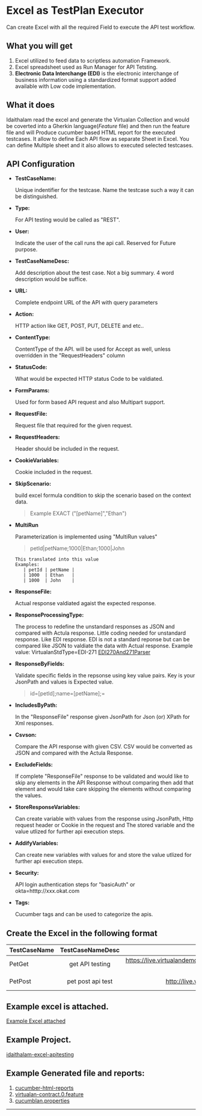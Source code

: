 # Excel as TestPlan Executor 

Can create Excel with all the required Field to execute the API test workflow. 

## What you will get 
1. Excel utilized to feed data to scriptless automation Framework. 
2. Excel spreadsheet used as Run Manager for API Tetsting.
3. **Electronic Data Interchange (EDI)** is the electronic interchange of business information using a standardized format support added available with Low code implementation.

## What it does
Idaithalam read the excel and generate the Virtualan Collection and would be coverted into a Gherkin language(*Feature* file) and then run the feature file and will Produce cucumber based HTML report for the executed testcases. It allow to define Each API flow as separate Sheet in Excel. You can define Multiple sheet and it also allows to executed selected testcases.

## API Configuration
 - **TestCaseName:**
 
    Unique indentifier for the testcase. Name the testcase such a way it can be distinguished. 
 
 - **Type:**
 
    For API testing would be called as "REST".
 
 - **User:**
 
    Indicate the user of the call runs the api call. Reserved for Future purpose.
 
 - **TestCaseNameDesc:**
 
    Add description about the test case. Not a big summary. 4 word description would be suffice. 
 
 - **URL:**
 
    Complete endpoint URL of the API with query parameters 
 
 - **Action:**
 
    HTTP action like GET, POST, PUT, DELETE and etc..
 
 - **ContentType:**
 
    ContentType of the API. will be used for Accept as well, unless overridden in the "RequestHeaders" column 
 
 - **StatusCode:**
 
    What would be expected HTTP status Code to be valdiated.
 
 - **FormParams:**
 
    Used for form based API request and also Multipart support.
 
 - **RequestFile:**
 
    Request file that required for the given request. 
 
 - **RequestHeaders:**
 
    Header should be included in the request.
 
 - **CookieVariables:**
 
    Cookie included in the request.
 
 - **SkipScenario:**
 
   build excel formula condition to skip the scenario based on the context data.
      > Example EXACT ("[petName]","Ethan")

 - **MultiRun**
   
   Parameterization is implemented using "MultiRun values"
   > petId|petName;1000|Ethan;1000|John
   
   ```gherkin
   This translated into this value
   Examples:
      | petId | petName |
      | 1000  | Ethan   |
      | 1000  | John    |
   ```


 - **ResponseFile:**
 
    Actual response valdiated agaist the expected response.
 
 - **ResponseProcessingType:**
 
    The process to redefine the unstandard responses as JSON and compared with Actula response. Little coding needed for unstandard response. Like EDI response. EDI is not a standard reponse but can be compared like JSON to valdiate the data with Actual response. Example value: VirtualanStdType=EDI-271  [EDI270And271Parser](https://raw.githubusercontent.com/virtualansoftware/idaithalam/master/samples/idaithalam-excel-apitesting/src/test/java/io/virtualan/cucumblan/standard/EDI270And271Parser.java)   
 
 - **ResponseByFields:**
 
    Validate specific fields in the repsonse using key value pairs. Key is your JsonPath and values is Expected value.
    > id=[petId];name=[petName];<json-path>=<value>
 

 - **IncludesByPath:**
  
    In the "ResponseFile" response given JsonPath for Json (or) XPath for Xml responses.
  
  - **Csvson:**
  
    Compare the API response with given CSV. CSV would be converted as JSON and compared with the Actula Response.  
  
  - **ExcludeFields:**
    
    If complete "ResponseFile" response to be validated and would like to skip any elements in the API Response without comparing then add that element and would take care skipping the elements without comparing the values. 
 
 - **StoreResponseVariables:**
 
    Can create variable with values from the response using JsonPath, Http request header or Cookie in the request and The stored variable and the value utlized for further api execution steps. 
 
 - **AddifyVariables:**
 
    Can create new variables with values for and store the value utlized for further api execution steps. 
 
 - **Security:**
 
    API login authentication steps for "basicAuth" or okta=htttp://xxx.okat.com 
 
 - **Tags:**
    
    Cucumber tags and can be used to categorize the apis.


## Create the Excel in the following format

|TestCaseName|TestCaseNameDesc|URL|ContentType|RequestFile|RequestHeaders|ResponseFile|ResponseProcessingType|Action|ExcludeFields|StatusCode|
| -----------|:--------------:|-----:| -----:| -----:| -----:| -----:| -----:| -----:| -----:| -----:|
|PetGet|get API testing|https://live.virtualandemo.com/api/pets/findByTags?tags=grey|application/json|||get_response.json||GET||200|
|PetPost|pet post api test|http://live.virtualandemo.com/api/pets|application/xml|input.xml||output.xml|VirtualanStdType=EDI-271|POST|Date|200|


## Example excel is attached.
[Example Excel attached](https://github.com/virtualansoftware/idaithalam/blob/master/samples/idaithalam-excel-apitesting/src/test/resources/virtualan_collection_testcase_0.xlsx)


## Example Project.
   [idaithalam-excel-apitesting](https://github.com/virtualansoftware/idaithalam/tree/master/samples/idaithalam-excel-apitesting)

## Example Generated file and reports:
   1. [cucumber-html-reports](/1/cucumber-html-reports/overview-features.html)
   2. [virtualan-contract.0.feature](/1/feature/virtualan-contract.0.feature)
   3. [cucumblan.properties](/1/cucumblan.properties)

----